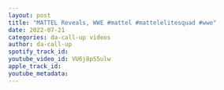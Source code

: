 ```yaml
---
layout: post
title: "MATTEL Reveals, WWE #mattel #mattelelitesquad #wwe"
date: 2022-07-21
categories: da-call-up videos
author: da-call-up
spotify_track_id: 
youtube_video_id: VU6j8pS5ulw
apple_track_id: 
youtube_metadata: 
---
```

